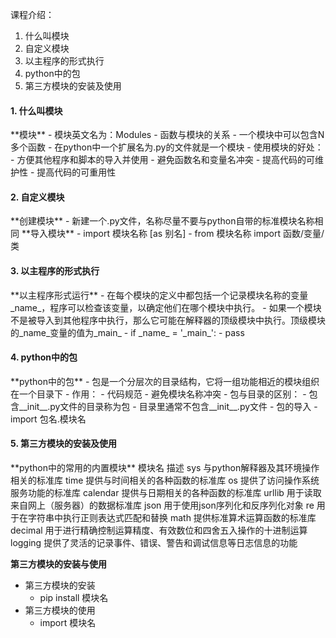 课程介绍：
1. 什么叫模块
2. 自定义模块
3. 以主程序的形式执行
4. python中的包
5. 第三方模块的安装及使用

<h4>1. 什么叫模块</h4>
**模块**
- 模块英文名为：Modules
- 函数与模块的关系
  - 一个模块中可以包含N多个函数
- 在python中一个扩展名为.py的文件就是一个模块
- 使用模块的好处：
  - 方便其他程序和脚本的导入并使用
  - 避免函数名和变量名冲突
  - 提高代码的可维护性
  - 提高代码的可重用性

<h4>2. 自定义模块</h4>
**创建模块**
- 新建一个.py文件，名称尽量不要与python自带的标准模块名称相同
**导入模块**
- import 模块名称 [as 别名]
- from 模块名称 import 函数/变量/类

<h4>3. 以主程序的形式执行</h4>
**以主程序形式运行**
- 在每个模块的定义中都包括一个记录模块名称的变量_name_，程序可以检查该变量，以确定他们在哪个模块中执行。
- 如果一个模块不是被导入到其他程序中执行，那么它可能在解释器的顶级模块中执行。顶级模块的_name_变量的值为_main_
- if _name_ = '_main_':
  - pass

<h4>4. python中的包</h4>
**python中的包**
- 包是一个分层次的目录结构，它将一组功能相近的模块组织在一个目录下
  - 作用：
    - 代码规范
    - 避免模块名称冲突
  - 包与目录的区别：
    - 包含__init__.py文件的目录称为包
    - 目录里通常不包含__init__.py文件
  - 包的导入
    - import 包名.模块名

<h4>5. 第三方模块的安装及使用</h4>
**python中的常用的内置模块**
模块名           描述
sys          与python解释器及其环境操作相关的标准库
time         提供与时间相关的各种函数的标准库
os           提供了访问操作系统服务功能的标准库
calendar     提供与日期相关的各种函数的标准库
urllib       用于读取来自网上（服务器）的数据标准库
json         用于使用json序列化和反序列化对象
re           用于在字符串中执行正则表达式匹配和替换
math         提供标准算术运算函数的标准库
decimal      用于进行精确控制运算精度、有效数位和四舍五入操作的十进制运算
logging      提供了灵活的记录事件、错误、警告和调试信息等日志信息的功能

**第三方模块的安装与使用**
- 第三方模块的安装
  - pip install 模块名
- 第三方模块的使用
  - import 模块名




